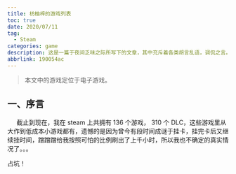 ```yaml
---
title: 枋柚梓的游戏列表
toc: true
date: 2020/07/11
tag:
  - Steam
categories: game
description: 这是一篇于夜间乏味之际所写下的文章，其中充斥着各类胡言乱语，调侃之言。各位看官勿要当真，仅当图一乐，来品味下我的小小游戏玩耍历程。
abbrlink: 190054ac
---
```


> 本文中的游戏定位于电子游戏。

## 一、序言

&ensp;&emsp;截止到现在，我在 steam 上共拥有 136 个游戏， 310 个 DLC，这些游戏里从大作到低成本小游戏都有，遗憾的是因为曾今有段时间成谜于挂卡，挂完卡后又继续挂时间，蹭蹭蹭给我按照可怕的比例刷出了上千小时，所以我也不确定的真实情况了。。。

占坑！